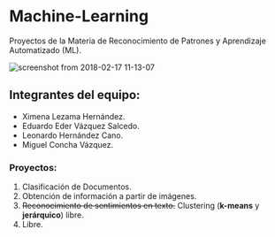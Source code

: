 # Machine-Learning
Proyectos de la Materia de Reconocimiento de Patrones y Aprendizaje Automatizado (ML).

![screenshot from 2018-02-17 11-13-07](https://user-images.githubusercontent.com/13952922/36343576-8f2c3980-13d3-11e8-9be1-9a5d8e0d0e67.png)

## Integrantes del equipo:
- Ximena Lezama Hernández.
- Eduardo Eder Vázquez Salcedo.
- Leonardo Hernández Cano.
- Miguel Concha Vázquez.

### Proyectos: 
1. Clasificación de Documentos.
2. Obtención de información a partir de imágenes.
3. <del>Reconocimiento de sentimientos en texto.</del> Clustering (__k-means__ y __jerárquico__) libre.
4. Libre.

